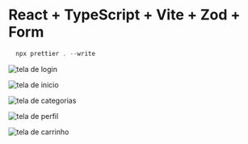 # React + TypeScript + Vite + Zod + Form

```js
  npx prettier . --write
```

![tela de login](./public//preview//login.png)

![tela de inicio](./public//preview//home.png)

![tela de categorias](./public//preview//categorias.png)

![tela de perfil](./public//preview//perfil.png)

![tela de carrinho](./public//preview//carrinho.png)